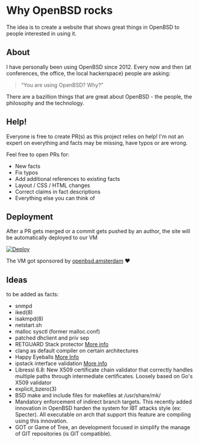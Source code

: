 # Why OpenBSD rocks

The idea is to create a website that shows great things in OpenBSD to people
interested in using it.

## About

I have personally been using OpenBSD since 2012. Every now and then
(at conferences, the office, the local hackerspace) people are asking:

> “You are using OpenBSD? Why?”

There are a bazillion things that are great about OpenBSD - the people, the
philosophy and the technology.

## Help!

Everyone is free to create PR(s) as this project relies on help! I'm not an
expert on everything and facts may be missing, have typos or are wrong.

Feel free to open PRs for:

- New facts
- Fix typos
- Add additional references to existing facts
- Layout / CSS / HTML changes
- Correct claims in fact descriptions
- Everything else you can think of

## Deployment

After a PR gets merged or a commit gets pushed by an author, the site will be
automatically deployed to our VM

[![Deploy](https://github.com/noqqe/why-openbsd.rocks/actions/workflows/deploy.yml/badge.svg)](https://github.com/noqqe/why-openbsd.rocks/actions/workflows/deploy.yml)

The VM got sponsored by [openbsd.amsterdam](https://openbsd.amsterdam/) ❤️

## Ideas

to be added as facts:

- snmpd
- iked(8)
- isakmpd(8)
- netstart.sh
- malloc sysctl (former malloc.conf)
- patched dhclient and priv sep
- RETGUARD Stack protector [More info](https://marc.info/?l=openbsd-cvs&m=152824407931917&w=2)
- clang as default compiler on certain architectures
- Happy Eyeballs [More Info](https://undeadly.org/cgi?action=article;sid=20191128040647)
- ipstack interface validation [More info](https://undeadly.org/cgi?action=article;sid=20191209024432)
- Libressl 6.8: New X509 certificate chain validator that correctly handles
  multiple paths through intermediate certificates.
  Loosely based on Go's X509 validator
- explicit_bzero(3)
- BSD make and include files for makefiles at /usr/share/mk/
- Mandatory enforcement of indirect branch targets. This recently added
  innovation in OpenBSD harden the system for IBT attacks style (ex: Specter).
  All executable on arch that support this feature are compiling using this innovation.
- GOT or Game of Tree, an development focused in simplify the manage of
  GIT repositories (is GIT compatible).
